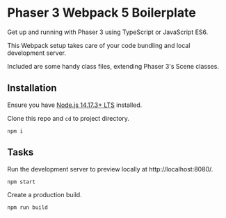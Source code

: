 # Phaser 3 Webpack 5 Boilerplate

Get up and running with Phaser 3 using TypeScript or JavaScript ES6.

This Webpack setup takes care of your code bundling and local development server.

Included are some handy class files, extending Phaser 3's Scene classes.

## Installation

Ensure you have [Node.js 14.17.3+ LTS](https://nodejs.org) installed.

Clone this repo and `cd` to project directory.

```
npm i
```

## Tasks

Run the development server to preview locally at http://localhost:8080/.

```
npm start
```

Create a production build.

```
npm run build
```
